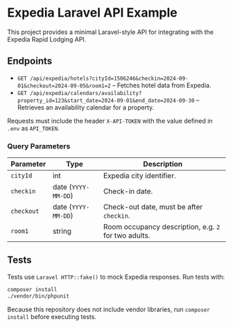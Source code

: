 # Expedia Laravel API Example

This project provides a minimal Laravel-style API for integrating with the Expedia Rapid Lodging API.

## Endpoints

- `GET /api/expedia/hotels?cityId=1506246&checkin=2024-09-01&checkout=2024-09-05&room1=2` – Fetches hotel data from Expedia.
- `GET /api/expedia/calendars/availability?property_id=123&start_date=2024-09-01&end_date=2024-09-30` – Retrieves an availability calendar for a property.

Requests must include the header `X-API-TOKEN` with the value defined in `.env` as `API_TOKEN`.

### Query Parameters

| Parameter | Type | Description |
|-----------|------|-------------|
| `cityId`  | int  | Expedia city identifier. |
| `checkin` | date (`YYYY-MM-DD`) | Check-in date. |
| `checkout` | date (`YYYY-MM-DD`) | Check-out date, must be after `checkin`. |
| `room1` | string | Room occupancy description, e.g. `2` for two adults. |

## Tests

Tests use `Laravel HTTP::fake()` to mock Expedia responses. Run tests with:

```bash
composer install
./vendor/bin/phpunit
```

Because this repository does not include vendor libraries, run `composer install` before executing tests.
